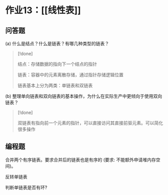 # 作业13：[[线性表]]

## 问答题

(a) 什么是结点？什么是链表？有哪几种类型的链表？

> [!done] 
> 
> 结点：存储数据的指向下一个结点的指针
> 
> 链表：容器中的元素离散存储，通过指针存储逻辑位置
> 
> 链表基本上分为两类：单链表和双链表
> 

(b) 整理单向链表和双向链表的基本操作，为什么在实际生产中更倾向于使用双向链表？

> [!done] 
> 
> 双链表有指向前一个元素的指针，可以直接访问其直接前驱元素。可以简化很多操作
> 

## 编程题

合并两个有序链表。要求合并后的链表也是有序的 (要求: 不能额外申请堆内存空间)。


反转单链表

判断单链表是否有环?




